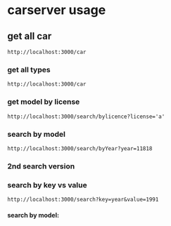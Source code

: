 # carserver usage

## get all car

```
http://localhost:3000/car
```

### get all types

```
http://localhost:3000/car

```

### get model by license

```
http://localhost:3000/search/bylicence?license='a'

```

### search by model

```
http://localhost:3000/search/byYear?year=11818
```

### 2nd search version

### search by key vs value

```
http://localhost:3000/search?key=year&value=1991

```

#### search by model: 

